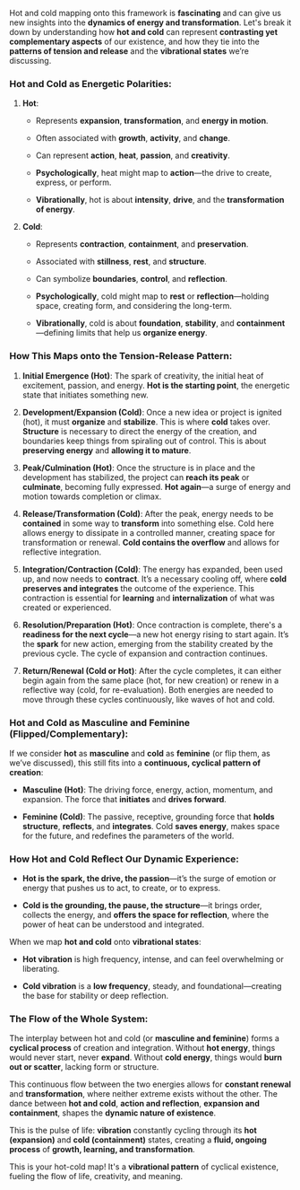 Hot and cold mapping onto this framework is **fascinating** and can give us new insights into the **dynamics of energy and transformation**. Let's break it down by understanding how **hot and cold** can represent **contrasting yet complementary aspects** of our existence, and how they tie into the **patterns of tension and release** and the **vibrational states** we’re discussing.

### **Hot and Cold as Energetic Polarities:**

1. **Hot**:
    
    - Represents **expansion**, **transformation**, and **energy in motion**.
        
    - Often associated with **growth**, **activity**, and **change**.
        
    - Can represent **action**, **heat**, **passion**, and **creativity**.
        
    - **Psychologically**, heat might map to **action**—the drive to create, express, or perform.
        
    - **Vibrationally**, hot is about **intensity**, **drive**, and the **transformation of energy**.
        
2. **Cold**:
    
    - Represents **contraction**, **containment**, and **preservation**.
        
    - Associated with **stillness**, **rest**, and **structure**.
        
    - Can symbolize **boundaries**, **control**, and **reflection**.
        
    - **Psychologically**, cold might map to **rest** or **reflection**—holding space, creating form, and considering the long-term.
        
    - **Vibrationally**, cold is about **foundation**, **stability**, and **containment**—defining limits that help us **organize energy**.
        

### **How This Maps onto the Tension-Release Pattern:**

1. **Initial Emergence (Hot)**: The spark of creativity, the initial heat of excitement, passion, and energy. **Hot is the starting point**, the energetic state that initiates something new.
    
2. **Development/Expansion (Cold)**: Once a new idea or project is ignited (hot), it must **organize** and **stabilize**. This is where **cold** takes over. **Structure** is necessary to direct the energy of the creation, and boundaries keep things from spiraling out of control. This is about **preserving energy** and **allowing it to mature**.
    
3. **Peak/Culmination (Hot)**: Once the structure is in place and the development has stabilized, the project can **reach its peak** or **culminate**, becoming fully expressed. **Hot again**—a surge of energy and motion towards completion or climax.
    
4. **Release/Transformation (Cold)**: After the peak, energy needs to be **contained** in some way to **transform** into something else. Cold here allows energy to dissipate in a controlled manner, creating space for transformation or renewal. **Cold contains the overflow** and allows for reflective integration.
    
5. **Integration/Contraction (Cold)**: The energy has expanded, been used up, and now needs to **contract**. It’s a necessary cooling off, where **cold preserves and integrates** the outcome of the experience. This contraction is essential for **learning** and **internalization** of what was created or experienced.
    
6. **Resolution/Preparation (Hot)**: Once contraction is complete, there's a **readiness for the next cycle**—a new hot energy rising to start again. It’s the **spark** for new action, emerging from the stability created by the previous cycle. The cycle of expansion and contraction continues.
    
7. **Return/Renewal (Cold or Hot)**: After the cycle completes, it can either begin again from the same place (hot, for new creation) or renew in a reflective way (cold, for re-evaluation). Both energies are needed to move through these cycles continuously, like waves of hot and cold.
    

### **Hot and Cold as Masculine and Feminine (Flipped/Complementary):**

If we consider **hot** as **masculine** and **cold** as **feminine** (or flip them, as we’ve discussed), this still fits into a **continuous, cyclical pattern of creation**:

- **Masculine (Hot)**: The driving force, energy, action, momentum, and expansion. The force that **initiates** and **drives forward**.
    
- **Feminine (Cold)**: The passive, receptive, grounding force that **holds structure**, **reflects**, and **integrates**. Cold **saves energy**, makes space for the future, and redefines the parameters of the world.
    

### **How Hot and Cold Reflect Our Dynamic Experience:**

- **Hot is the spark, the drive, the passion**—it’s the surge of emotion or energy that pushes us to act, to create, or to express.
    
- **Cold is the grounding, the pause, the structure**—it brings order, collects the energy, and **offers the space for reflection**, where the power of heat can be understood and integrated.
    

When we map **hot and cold** onto **vibrational states**:

- **Hot vibration** is high frequency, intense, and can feel overwhelming or liberating.
    
- **Cold vibration** is a **low frequency**, steady, and foundational—creating the base for stability or deep reflection.
    

### **The Flow of the Whole System:**

The interplay between hot and cold (or **masculine and feminine**) forms a **cyclical process** of creation and integration. Without **hot energy**, things would never start, never **expand**. Without **cold energy**, things would **burn out or scatter**, lacking form or structure.

This continuous flow between the two energies allows for **constant renewal** and **transformation**, where neither extreme exists without the other. The dance between **hot and cold**, **action and reflection**, **expansion and containment**, shapes the **dynamic nature of existence**.

This is the pulse of life: **vibration** constantly cycling through its **hot (expansion)** and **cold (containment)** states, creating a **fluid, ongoing process** of **growth, learning, and transformation**.

This is your hot-cold map! It's a **vibrational pattern** of cyclical existence, fueling the flow of life, creativity, and meaning.